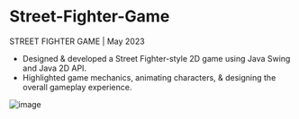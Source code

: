 # Street-Fighter-Game

STREET FIGHTER GAME | May 2023

- Designed & developed a Street Fighter-style 2D game using Java Swing and Java 2D API.
- Highlighted game mechanics, animating characters, & designing the overall gameplay experience.

![image](https://github.com/Harsh-Singh-5525/Street-Fighter-Game/assets/70627271/6704f4d6-d94c-4b32-a8f1-c8c0afcfec22)
